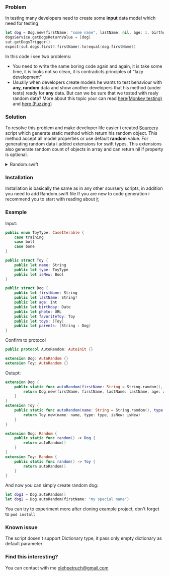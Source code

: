 ### Problem
In testing many developers need to create some **input** data model which need for testing

```Swift
let dog = Dog.new(firstName: "some name", lastName: nil, age: 1, birthday: Date(), photo: URL(string: "google")!, favoriteToy: Toy.new(name: "", type: .training, isNew: false), toys: [], parents: [:])
dogsService.getDogsReturnValue = [dog]
sut.getDogsTrigger()
expect(sut.dogs.first?.firstName).to(equal(dog.firstName))
``` 
In this code i see two problems:
* You need to write the same boring code again and again, it is take some time, it is looks not so clean, it is contradicts principles of "lazy development"
* Usually when developers create models he wants to test behaviour with **any, random** data and show another developers that his method (under tests) ready for **any** data. But can we be sure that we tested with realy random data? More about this topic your can read [here(Monkey testing)](https://en.wikipedia.org/wiki/Monkey_testing) and [here (Fuzzing)](https://en.wikipedia.org/wiki/Fuzzing)

### Solution
To resolve this problem and make developer life easier i created [Sourcery](https://github.com/krzysztofzablocki/Sourcery) script which generate static method which return his random object. This method accept all model properties or use default **random** value. For generating random data i added extensions for swift types. This extensions also generate random count of objects in array and can return nil if property is optional.

<details>
<summary>Random.swift</summary>

```swift
public protocol Random {
    static func random() -> Self
}

extension Array: Random {
    private static func randomElement() -> Element? {
        guard Element.self is Random.Type else {
            return nil
        }
        return (Element.self as? Random.Type)?.random() as? Element
    }
    
    public static func random() -> [Element] {
        return (0...Int(arc4random() % 3))
            .map { _ in randomElement() }
            .compactMap{ $0 }
    }
}

extension Optional: Random {
    private static func randomElement() -> Wrapped? {
        guard Wrapped.self is Random.Type else {
            return nil
        }
        
        return (Wrapped.self as? Random.Type)?.random() as? Wrapped
    }
    
    public static func random() -> Wrapped? {
        return Int(arc4random() % 2) == 0
            ? nil
            : randomElement()
    }
}

extension String: Random {
    public static func random() -> String {
        return NSUUID().uuidString
    }
}

extension Int: Random {
    public static func random() -> Int {
        return Int(arc4random() % 200)
    }
}

extension Int32: Random {
    public static func random() -> Int32 {
        return Int32(arc4random() % 300)
    }
}

extension Int64: Random {
    public static func random() -> Int64 {
        return Int64(arc4random() % 300)
    }
}

extension Double: Random {
    public static func random() -> Double {
        return Double(arc4random() % 1000) / 100
    }
}

extension Float: Random {
    public static func random() -> Float {
        return Float(arc4random() % 1000) / 100
    }
}

extension Bool: Random {
    public static func random() -> Bool {
        return arc4random() % 2 == 1
    }
}

extension Data: Random {
    public static func random() -> Data {
        let bytes = [UInt32](repeating: 0, count: 10).map { _ in arc4random() }
        return Data(bytes: bytes, count: 10 )
    }
}

extension Date: Random {
    public static func random() -> Date {
        return Date(timeIntervalSince1970: Double.random())
    }
}

extension URL: Random {
    public static func random() -> URL {
        return [
            URL(string: "https://www.google.com/\(String.random())"),
            URL(string: "https://www.google.com/\(String.random())"),
            URL(string: "https://www.google.com/\(String.random())")
        ].compactMap{ $0 }.randomElement()!
    }
}

extension NSError {
    public static func random() -> NSError {
        return NSError(domain: .random(), code: .random(), userInfo: nil)
    }
}

```
</details>

### Installation
Installation is basically the same as in any other soursery scripts, in addition you need to add Random.swift file
If you are new to code generation i recommend you to start with reading about [it](https://www.raywenderlich.com/501-sourcery-tutorial-generating-swift-code-for-ios)

### Example
Input:
```Swift
public enum ToyType: CaseIterable {
    case training
    case boll
    case bone
}

public struct Toy {
    public let name: String
    public let type: ToyType
    public let isNew: Bool
}

public struct Dog {
    public let firstName: String
    public let lastName: String?
    public let age: Int
    public let birthday: Date
    public let photo: URL
    public let favoriteToy: Toy
    public let toys: [Toy]
    public let parents: [String : Dog]
}
``` 

Confirm to protocol

```Swift
public protocol AutoRandom: AutoInit {}

extension Dog: AutoRandom {}
extension Toy: AutoRandom {}
``` 

Outupt:

```Swift
extension Dog {
    public static func autoRandom(firstName: String = String.random(), lastName: String? = String?.random(), age: Int = Int.random(), birthday: Date = Date.random(), photo: URL = URL.random(), favoriteToy: Toy = Toy.random(), toys: [Toy] = [Toy].random(), parents: [String : String] = [:]) -> Dog {
        return Dog.new(firstName: firstName, lastName: lastName, age: age, birthday: birthday, photo: photo, favoriteToy: favoriteToy, toys: toys, parents: parents)
    }
}
extension Toy {
    public static func autoRandom(name: String = String.random(), type: ToyType = ToyType.allCases.randomElement()!, isNew: Bool = Bool.random()) -> Toy {
        return Toy.new(name: name, type: type, isNew: isNew)
    }
}

extension Dog: Random {
    public static func random() -> Dog {
        return autoRandom()
    }
}
extension Toy: Random {
    public static func random() -> Toy {
        return autoRandom()
    }
}
``` 

And now you can simply create random dog:

```Swift
let dog1 = Dog.autoRandom()
let dog2 = Dog.autoRandom(firstName: "my special name")
``` 
You can try to experiment more after cloning example project, don't forget to `pod install`


### Known issue
The script dosen't support Dictionary type, it pass only empty dictionary as default parameter

### Find this interesting?

You can contact with me olehpetruch@gmail.com
